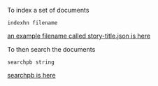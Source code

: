 
To index a set of documents

```
indexhn filename
```

[an example filename called story-title.json is here](https://github.com/stormasm/hackernews-story-archive/tree/master/data)

To then search the documents

```
searchpb string
```

[searchpb is here](https://github.com/stormasm/rust-search/tree/master/tantivy/tan01/examples)
